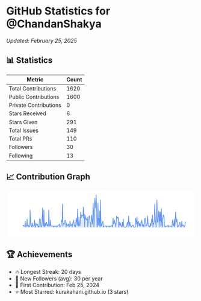 # GitHub Statistics for @ChandanShakya
*Updated: February 25, 2025*

## 📊 Statistics
| Metric | Count |
|--------|--------|
| Total Contributions | 1620 |
| Public Contributions | 1600 |
| Private Contributions | 0 |
| Stars Received | 6 |
| Stars Given | 291 |
| Total Issues | 149 |
| Total PRs | 110 |
| Followers | 30 |
| Following | 13 |

## 📈 Contribution Graph

![Contribution Graph](./contribution_graph.png)

## 🏆 Achievements

- 🔥 Longest Streak: 20 days
- 👥 New Followers (avg): 30 per year
- 📅 First Contribution: Feb 25, 2024
- ⭐ Most Starred: kurakahani.github.io (3 stars)
